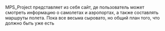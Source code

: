 MPS_Project представляет из себя сайт, де пользователь может смотреть информацию о самолетах и аэропортах, а также составлять маршруты полета. Пока все весьма сыровато, но общий план того, что должно быть уже есть
